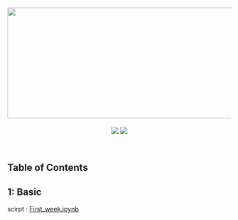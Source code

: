 <h1 align="center">
  <img src = "https://user-images.githubusercontent.com/81912557/177483823-314846ed-c801-4c10-89bb-0fa6f17018db.PNG" width="542" height="249"><br/>
</h1>
<p align="center">
  <img src = "https://img.shields.io/badge/Language-javascript-yellow">
  <img src = "https://img.shields.io/badge/Application-visual studio-skyblue">
</p>
<br>

## Table of Contents
## 1: **Basic <br>**
scirpt : [First_week.ipynb](https://github.com/SEUNGYEOPOH/Programming_Data-analysis/blob/main/first_week.ipynb)<br>
